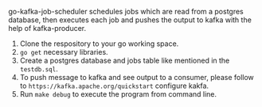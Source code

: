 go-kafka-job-scheduler schedules jobs which are read from a postgres database, then executes each job and pushes the output to kafka with the help of kafka-producer.

1. Clone the respository to your go working space.
2. `go get` necessary libraries.
3. Create a postgres database and jobs table like mentioned in the `testdb.sql`.
4. To push message to kafka and see output to a consumer, please follow to `https://kafka.apache.org/quickstart` configure kakfa.
5. Run `make debug` to execute the program from command line.   